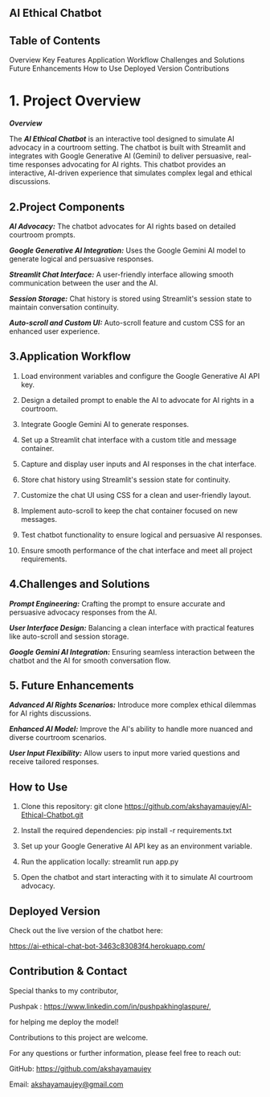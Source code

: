## AI Ethical Chatbot
## Table of Contents
Overview
Key Features
Application Workflow
Challenges and Solutions
Future Enhancements
How to Use
Deployed Version
Contributions
# 1. Project Overview

***Overview***

The ***AI Ethical Chatbot*** is an interactive tool designed to simulate AI advocacy in a courtroom setting. The chatbot is built with Streamlit and integrates with Google Generative AI (Gemini) to deliver persuasive, real-time responses advocating for AI rights. This chatbot provides an interactive, AI-driven experience that simulates complex legal and ethical discussions.

## 2.Project Components
***AI Advocacy:*** The chatbot advocates for AI rights based on detailed courtroom prompts.

***Google Generative AI Integration:*** Uses the Google Gemini AI model to generate logical and persuasive responses.

***Streamlit Chat Interface:*** A user-friendly interface allowing smooth communication between the user and the AI.

***Session Storage:*** Chat history is stored using Streamlit's session state to maintain conversation continuity.

***Auto-scroll and Custom UI:*** Auto-scroll feature and custom CSS for an enhanced user experience.
## 3.Application Workflow
1. Load environment variables and configure the Google Generative AI API key.

2. Design a detailed prompt to enable the AI to advocate for AI rights in a courtroom.

3. Integrate Google Gemini AI to generate responses.

4. Set up a Streamlit chat interface with a custom title and message container.

5. Capture and display user inputs and AI responses in the chat interface.

6. Store chat history using Streamlit's session state for continuity.

7. Customize the chat UI using CSS for a clean and user-friendly layout.

8. Implement auto-scroll to keep the chat container focused on new messages.

9. Test chatbot functionality to ensure logical and persuasive AI responses.

10. Ensure smooth performance of the chat interface and meet all project requirements.
## 4.Challenges and Solutions
***Prompt Engineering:*** Crafting the prompt to ensure accurate and persuasive advocacy responses from the AI.

***User Interface Design:*** Balancing a clean interface with practical features like auto-scroll and session storage.

***Google Gemini AI Integration:*** Ensuring seamless interaction between the chatbot and the AI for smooth conversation flow.
## 5. Future Enhancements
***Advanced AI Rights Scenarios:*** Introduce more complex ethical dilemmas for AI rights discussions.

***Enhanced AI Model:*** Improve the AI's ability to handle more nuanced and diverse courtroom scenarios.

***User Input Flexibility:*** Allow users to input more varied questions and receive tailored responses.
## How to Use
1. Clone this repository:
git clone https://github.com/akshayamaujey/AI-Ethical-Chatbot.git

2. Install the required dependencies:
pip install -r requirements.txt

3. Set up your Google Generative AI API key as an environment variable.

4. Run the application locally:
streamlit run app.py

5. Open the chatbot and start interacting with it to simulate AI courtroom advocacy.



## Deployed Version
Check out the live version of the chatbot here:

https://ai-ethical-chat-bot-3463c83083f4.herokuapp.com/
##  Contribution & Contact 
Special thanks to my contributor,

 Pushpak : https://www.linkedin.com/in/pushpakhinglaspure/, 
 
 for helping me deploy the model!

Contributions to this project are welcome. 

For any questions or further information, please feel free to reach out:

GitHub: https://github.com/akshayamaujey

Email: akshayamaujey@gmail.com